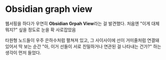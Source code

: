 # Obsidian graph view

웹서핑을 하다가 우연히 **Obsidian Grpah View**라는 걸 발견했다. 처음엔 "이게 대체 뭐지?" 싶을 정도로 눈을 확 사로잡았음

타원형 노드들이 우주 은하수처럼 펼쳐져 있고, 그 사이사이에 선이 거미줄처럼 연결돼 있어서 딱 보는 순간 "아, 이거 선들이 서로 친밀하거나 연관된 걸 나타내는 건가?" 하는 생각이 먼저 들었다.